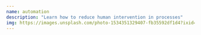 ```yaml
---
name: automation
description: "Learn how to reduce human intervention in processes"
img: https://images.unsplash.com/photo-1534351329407-fb35592df1d4?ixid=MnwxMjA3fDB8MHxwaG90by1wYWdlfHx8fGVufDB8fHx8&ixlib=rb-1.2.1&auto=format&fit=crop&w=1350&q=80
---
```

